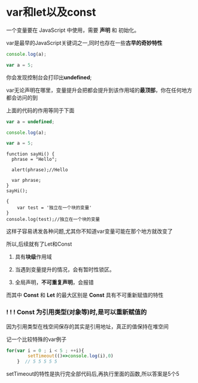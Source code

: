# var和let以及const

⼀个变量要在 JavaScript 中使用，需要 **声明** 和 初始化。

var是最早的JavaScript关键词之一,同时也存在一些**古早的奇妙特性**

```js
console.log(a);

var a = 5;
```

你会发现控制台会打印出**undefined**;

var无论声明在哪里，变量提升会把都会提升到该作⽤域的**最顶部**，你在任何地⽅都会访问的到

上面的代码的作用等同于下面

```js
var a = undefined;

console.log(a);

var a = 5;
```



```
function sayHi() {
  phrase = "Hello";

  alert(phrase);//Hello

  var phrase;
}
sayHi();

{
	var test = '独立在一个块的变量'
}
console.log(test);//独立在一个块的变量
```



这样子容易诱发各种问题,尤其你不知道var变量可能在那个地方就改变了

所以,后续就有了Let和Const

1. 具有**块级**作用域

2. 当遇到变量提升的情况，会有暂时性锁区。

3. 全局声明，**不可重复声明**，会报错

而其中 **Const** 和 **Let** 的最⼤区别是 **Const** 具有不可重新赋值的特性 



### ! ! ! Const 为引用类型(对象等)时,是可以重新赋值的

因为引用类型在栈空间保存的其实是引用地址，真正的值保持在堆空间



记一个比较特殊的var例子

```js
for(var i = 0 ; i < 5 ; ++i){
        setTimeout(()=>console.log(i),0)
    }  // 5 5 5 5 5
```

setTimeout的特性是执行完全部代码后,再执行里面的函数,所以答案是5个5
